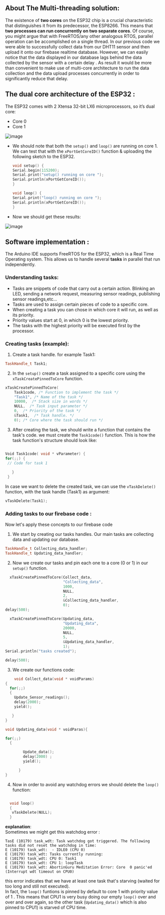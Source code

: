 ## About The Multi-threading solution:
The existence of **two cores** on the ESP32 chip is a crucial characteristic that distinguishes it from its predecessor, the ESP8266. This means that **two processes can run concurrently on two separate cores**. Of course, you might argue that with FreeRTOS/any other analogous RTOS, parallel operation can be accomplished on a single thread.
In our previous code we were able to successfully collect data from our DHT11 sensor and then upload it onto our firebase realtime database. However, we can easily notice that the data displayed in our database lags behind the data collected by the sensor with a certain delay .  As result it would be more than convenient to make use of multi-core architecture to run the data collection and the data upload processes concurrently in order to significantly reduce that delay.

##  The dual core architecture of the ESP32 :
The ESP32 comes with 2 Xtensa 32-bit LX6 microprocessors, so it’s dual core:

* Core 0
* Core 1

![image](https://user-images.githubusercontent.com/86969450/132525666-822278f6-c8ac-4742-a3b0-b1230b8233d8.png)
  
  
* We should note that both the `setup()` and `loop()` are running on core 1. We can test that with the `xPortGetCoreID()` function & uploading the following sketch to the ESP32.

  ```cpp
  void setup() {
  Serial.begin(115200);
  Serial.print("setup() running on core ");
  Serial.println(xPortGetCoreID());
  }

  void loop() {
  Serial.print("loop() running on core ");
  Serial.println(xPortGetCoreID());
  }
  ```
 * Now we should get these results:

![image](https://user-images.githubusercontent.com/86969450/132528907-e2c6b966-9133-40c4-bc86-df8a13389ad0.png)

##  Software implementation :

The Arduino IDE supports FreeRTOS for the ESP32, which is a Real Time Operating system. This allows us to handle several **tasks** in parallel that run independently.

###  Understanding tasks:

* Tasks are snippets of code that carry out a certain action. Blinking an LED, sending a network request, measuring sensor readings, publishing sensor readings,etc...  
* Tasks are used to assign certain pieces of code to a specific core.  
* When creating a task you can chose in which core it will run, as well as its priority.
* Priority values start at 0, in which 0 is the lowest priority.
* The tasks with the highest priority will be executed first by the processor.

###  Creating tasks (example):
1. Create a task handle. for example Task1:

  ```cpp 
  TaskHandle_t Task1;
  ```

2. In the `setup()` create a task assigned to a specific core using the `xTaskCreatePinnedToCore` function.

  ```cpp 
xTaskCreatePinnedToCore(
      Task1code, /* Function to implement the task */
      "Task1", /* Name of the task */
      10000,  /* Stack size in words */
      NULL,  /* Task input parameter */
      0,  /* Priority of the task */
      &Task1,  /* Task handle. */
      0); /* Core where the task should run */
```
3. After creating the task, we should write a function that contains the task's code. we must create the `Task1code()` function. This is how the task function's structure should look like:

  ```cpp 
  
  Void Task1code( void * vParameter) {
  for(;;) {
   // Code for task 1 
    
     }
   }
  
  ```
 In case we want to delete the created task, we can use the `vTaskDelete()` function, with the task handle (Task1) as argument:
 ```cpp 
 vTaskDelete(Task1);
 ```
  
  ###  Adding tasks to our firebase code :
  Now let's apply these concepts to our firebase code
 1. We start by creating our tasks handles. Our main tasks are collecting data and updating our database.
 
  ```cpp 
 TaskHandle_t Collecting_data_handler;
 TaskHandle_t Updating_data_handler;
  ```

2. Now we create our tasks and pin each one to a core (0 or 1) in our `setup()` function.

  ```cpp 
    xTaskCreatePinnedToCore(Collect_data,
                            "Collecting_data",
                            1000,
                            NULL,
                            2,
                            &Collecting_data_handler,
                            0);
delay(500);

    xTaskCreatePinnedToCore(Updating_data,
                            "Updating_data",
                            20000,
                            NULL,
                            5,
                            &Updating_data_handler,
                            1);
Serial.println("tasks created");
 
delay(500);
 ```
 3. We create our functions code:
```cpp 
    void Collect_data(void * voidParams)
{
  for(;;)
  {
    Update_Sensor_readings();
    delay(2000);
    yield();

   }     
}

void Updating_data(void * voidParas){

for(;;)
  {

        Update_data(); 
        delay(2000) ;   
        yield();

      }
}
```
4. Now in order to avoid any watchdog errors we should delete the `loop()` function:
```cpp 

  void loop()
  {
   vTaskDelete(NULL);
  }

```
**explanation**:  
Sometimes we might get this watchdog error :
```
TasE (10179) task_wdt: Task watchdog got triggered. The following tasks did not reset the watchdog in time:
E (10179) task_wdt:  - IDLE0 (CPU 0)
E (10179) task_wdt: Tasks currently running:
E (10179) task_wdt: CPU 0: Task1
E (10179) task_wdt: CPU 1: loopTask
E (10179) task_wdt: AbortinGuru Meditation Error: Core  0 panic'ed (Interrupt wdt timeout on CPU0)
```
 this error indicates that we have at least one task that's starving (waited for too long and still not executed).  
 In fact, the `loop()` funtions is pinned by default to core 1 with priority value of 1 .
 This means that CPU1 is very busy doing our empty `loop()` over and over and over again, so the other task (`Updating_data()` which is also pinned to CPU1) is starved of CPU time.
